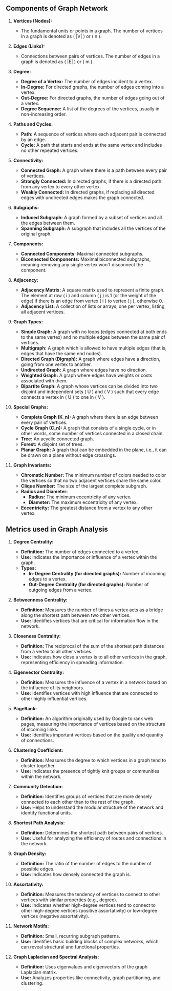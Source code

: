 ## Components of Graph Network

1. **Vertices (Nodes):**
   - The fundamental units or points in a graph. The number of vertices in a graph is denoted as \( |V| \) or \( n \).

2. **Edges (Links):** 
    - Connections between pairs of vertices. The number of edges in a graph is denoted as \( |E| \) or \( m \).
3. **Degree:**
   - **Degree of a Vertex:** The number of edges incident to a vertex.
   - **In-Degree:** For directed graphs, the number of edges coming into a vertex.
   - **Out-Degree:** For directed graphs, the number of edges going out of a vertex.
   - **Degree Sequence:** A list of the degrees of the vertices, usually in non-increasing order.

4. **Paths and Cycles:**
   - **Path:** A sequence of vertices where each adjacent pair is connected by an edge.
   - **Cycle:** A path that starts and ends at the same vertex and includes no other repeated vertices.

5. **Connectivity:**
   - **Connected Graph:** A graph where there is a path between every pair of vertices.
   - **Strongly Connected:** In directed graphs, if there is a directed path from any vertex to every other vertex.
   - **Weakly Connected:** In directed graphs, if replacing all directed edges with undirected edges makes the graph connected.

6. **Subgraphs:**
   - **Induced Subgraph:** A graph formed by a subset of vertices and all the edges between them.
   - **Spanning Subgraph:** A subgraph that includes all the vertices of the original graph.

7. **Components:**
   - **Connected Components:** Maximal connected subgraphs.
   - **Biconnected Components:** Maximal biconnected subgraphs, meaning removing any single vertex won't disconnect the component.

8. **Adjacency:**
   - **Adjacency Matrix:** A square matrix used to represent a finite graph. The element at row \( i \) and column \( j \) is 1 (or the weight of the edge) if there is an edge from vertex \( i \) to vertex \( j \), otherwise 0.
   - **Adjacency List:** A collection of lists or arrays, one per vertex, listing all adjacent vertices.

9. **Graph Types:**
   - **Simple Graph:** A graph with no loops (edges connected at both ends to the same vertex) and no multiple edges between the same pair of vertices.
   - **Multigraph:** A graph which is allowed to have multiple edges (that is, edges that have the same end nodes).
   - **Directed Graph (Digraph):** A graph where edges have a direction, going from one vertex to another.
   - **Undirected Graph:** A graph where edges have no direction.
   - **Weighted Graph:** A graph where edges have weights or costs associated with them.
   - **Bipartite Graph:** A graph whose vertices can be divided into two disjoint and independent sets \( U \) and \( V \) such that every edge connects a vertex in \( U \) to one in \( V \).

10. **Special Graphs:**
    - **Complete Graph (K_n):** A graph where there is an edge between every pair of vertices.
    - **Cycle Graph (C_n):** A graph that consists of a single cycle, or in other words, some number of vertices connected in a closed chain.
    - **Tree:** An acyclic connected graph.
    - **Forest:** A disjoint set of trees.
    - **Planar Graph:** A graph that can be embedded in the plane, i.e., it can be drawn on a plane without edge crossings.

11. **Graph Invariants:**
    - **Chromatic Number:** The minimum number of colors needed to color the vertices so that no two adjacent vertices share the same color.
    - **Clique Number:** The size of the largest complete subgraph.
    - **Radius and Diameter:**
      - **Radius:** The minimum eccentricity of any vertex.
      - **Diameter:** The maximum eccentricity of any vertex.
    - **Eccentricity:** The greatest distance from a vertex to any other vertex.

## Metrics used in Graph Analysis

1. **Degree Centrality:**
   - **Definition:** The number of edges connected to a vertex.
   - **Use:** Indicates the importance or influence of a vertex within the graph.
   - **Types:**
     - **In-Degree Centrality (for directed graphs):** Number of incoming edges to a vertex.
     - **Out-Degree Centrality (for directed graphs):** Number of outgoing edges from a vertex.

2. **Betweenness Centrality:**
   - **Definition:** Measures the number of times a vertex acts as a bridge along the shortest path between two other vertices.
   - **Use:** Identifies vertices that are critical for information flow in the network.

3. **Closeness Centrality:**
   - **Definition:** The reciprocal of the sum of the shortest path distances from a vertex to all other vertices.
   - **Use:** Indicates how close a vertex is to all other vertices in the graph, representing efficiency in spreading information.

4. **Eigenvector Centrality:**
   - **Definition:** Measures the influence of a vertex in a network based on the influence of its neighbors.
   - **Use:** Identifies vertices with high influence that are connected to other highly influential vertices.

5. **PageRank:**
   - **Definition:** An algorithm originally used by Google to rank web pages, measuring the importance of vertices based on the structure of incoming links.
   - **Use:** Identifies important vertices based on the quality and quantity of connections.

6. **Clustering Coefficient:**
   - **Definition:** Measures the degree to which vertices in a graph tend to cluster together.
   - **Use:** Indicates the presence of tightly knit groups or communities within the network.

7. **Community Detection:**
   - **Definition:** Identifies groups of vertices that are more densely connected to each other than to the rest of the graph.
   - **Use:** Helps to understand the modular structure of the network and identify functional units.

8. **Shortest Path Analysis:**
   - **Definition:** Determines the shortest path between pairs of vertices.
   - **Use:** Useful for analyzing the efficiency of routes and connections in the network.

9. **Graph Density:**
   - **Definition:** The ratio of the number of edges to the number of possible edges.
   - **Use:** Indicates how densely connected the graph is.

10. **Assortativity:**
    - **Definition:** Measures the tendency of vertices to connect to other vertices with similar properties (e.g., degree).
    - **Use:** Indicates whether high-degree vertices tend to connect to other high-degree vertices (positive assortativity) or low-degree vertices (negative assortativity).

11. **Network Motifs:**
    - **Definition:** Small, recurring subgraph patterns.
    - **Use:** Identifies basic building blocks of complex networks, which can reveal structural and functional properties.

12. **Graph Laplacian and Spectral Analysis:**
    - **Definition:** Uses eigenvalues and eigenvectors of the graph Laplacian matrix.
    - **Use:** Analyzes properties like connectivity, graph partitioning, and clustering.
